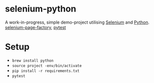 # selenium-python

A work-in-progress, simple demo-project utilising [Selenium](https://www.selenium.dev/) and [Python](https://www.python.org/). 
[selenium-page-factory](https://selenium-page-factory.readthedocs.io/en/latest/), [pytest](https://docs.pytest.org/)

# Setup 

- `brew install python`
- `source project -env/bin/activate`
- `pip install -r requirements.txt`
- `pytest`
